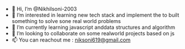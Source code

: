 - 👋 Hi, I’m @Nikhilsoni-2003
- 👀 I’m interested in learning new tech stack and implement the to built something to solve sone real world problems
- 🌱 I’m currently learning javascript anddata structures and algorithm
- 💞️ I’m looking to collaborate on some realworld projects based on js
- 📫 You can reachout me :
      niksoni619@gmail.com

<!---
Nikhilsoni-2003/Nikhilsoni-2003 is a ✨ special ✨ repository because its `README.md` (this file) appears on your GitHub profile.
You can click the Preview link to take a look at your changes.
--->
